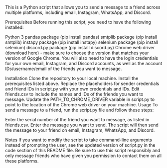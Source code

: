 This is a Python script that allows you to send a message to a friend across multiple platforms, including email, Instagram, WhatsApp, and Discord.

Prerequisites
Before running this script, you need to have the following installed:

Python 3
pandas package (pip install pandas)
smtplib package (pip install smtplib)
instapy package (pip install instapy)
selenium package (pip install selenium)
discord.py package (pip install discord.py)
Chrome web driver (download here) - make sure to choose the version that matches your version of Google Chrome.
You will also need to have the login credentials for your own email, Instagram, and Discord accounts, as well as the account IDs/username/email of the friends you want to message.

Installation
Clone the repository to your local machine.
Install the prerequisites listed above.
Replace the placeholders for sender credentials and friend IDs in script.py with your own credentials and IDs.
Edit friends.csv to include the names and IDs of the friends you want to message.
Update the PATH_TO_CHROME_DRIVER variable in script.py to point to the location of the Chrome web driver on your machine.
Usage
To send a message to a friend, run the script.py file and follow these steps:

Enter the serial number of the friend you want to message, as listed in friends.csv.
Enter the message you want to send.
The script will then send the message to your friend on email, Instagram, WhatsApp, and Discord.

Notes
If you want to modify the script to take command-line arguments instead of prompting the user, see the updated version of script.py in the code section of this README file.
Be sure to use this script responsibly and only message friends who have given you permission to contact them on all these platforms.